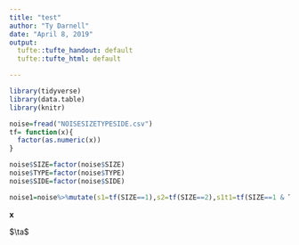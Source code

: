 ```yaml
---
title: "test"
author: "Ty Darnell"
date: "April 8, 2019"
output:
  tufte::tufte_handout: default
  tufte::tufte_html: default

---
```





```r
library(tidyverse)
library(data.table)
library(knitr)
```


```r
noise=fread("NOISESIZETYPESIDE.csv")
tf= function(x){
  factor(as.numeric(x))
}
```


```r
noise$SIZE=factor(noise$SIZE)
noise$TYPE=factor(noise$TYPE)
noise$SIDE=factor(noise$SIDE)
```


```r
noise1=noise%>%mutate(s1=tf(SIZE==1),s2=tf(SIZE==2),s1t1=tf(SIZE==1 & TYPE==1),s2t1=tf(SIZE==2 & TYPE==1))
```

$\bm{x}$

$\ta$
